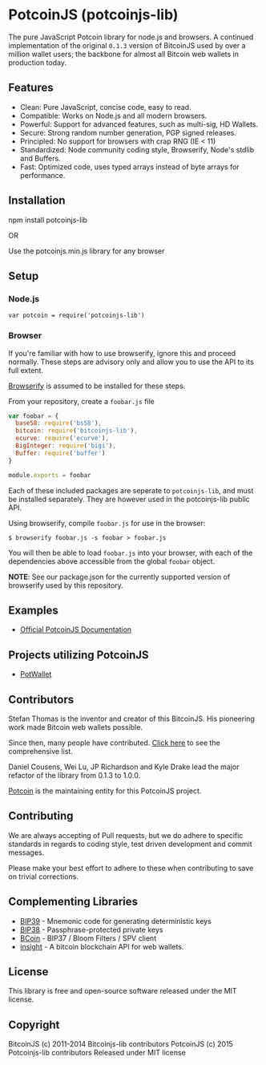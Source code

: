 # PotcoinJS (potcoinjs-lib)

The pure JavaScript Potcoin library for node.js and browsers.
A continued implementation of the original `0.1.3` version of BitcoinJS used by over a million wallet users; the backbone for almost all Bitcoin web wallets in production today.


## Features

- Clean: Pure JavaScript, concise code, easy to read.
- Compatible: Works on Node.js and all modern browsers.
- Powerful: Support for advanced features, such as multi-sig, HD Wallets.
- Secure: Strong random number generation, PGP signed releases.
- Principled: No support for browsers with crap RNG (IE < 11)
- Standardized: Node community coding style, Browserify, Node's stdlib and Buffers.
- Fast: Optimized code, uses typed arrays instead of byte arrays for performance.


## Installation

npm install potcoinjs-lib

OR

Use the potcoinjs.min.js library for any browser


## Setup

### Node.js

    var potcoin = require('potcoinjs-lib')


### Browser

If you're familiar with how to use browserify, ignore this and proceed normally.
These steps are advisory only and allow you to use the API to its full extent.

[Browserify](https://github.com/substack/node-browserify) is assumed to be installed for these steps.

From your repository, create a `foobar.js` file

``` javascript
var foobar = {
  base58: require('bs58'),
  bitcoin: require('bitcoinjs-lib'),
  ecurve: require('ecurve'),
  BigInteger: require('bigi'),
  Buffer: require('buffer')
}

module.exports = foobar
```

Each of these included packages are seperate to `potcoinjs-lib`, and must be installed separately.
They are however used in the potcoinjs-lib public API.

Using browserify, compile `foobar.js` for use in the browser:

    $ browserify foobar.js -s foobar > foobar.js

You will then be able to load `foobar.js` into your browser, with each of the dependencies above accessible from the global `foobar` object.

**NOTE**: See our package.json for the currently supported version of browserify used by this repository.


## Examples

- [Official PotcoinJS Documentation](https://potwallet.com/potcoinjs-documentation.php)


## Projects utilizing PotcoinJS

- [PotWallet](https://potwallet.com)


## Contributors

Stefan Thomas is the inventor and creator of this BitcoinJS. His pioneering work made Bitcoin web wallets possible.

Since then, many people have contributed. [Click here](https://github.com/bitcoinjs/bitcoinjs-lib/graphs/contributors) to see the comprehensive list.

Daniel Cousens, Wei Lu, JP Richardson and Kyle Drake lead the major refactor of the library from 0.1.3 to 1.0.0.

[Potcoin](http://www.potcoin.com) is the maintaining entity for this PotcoinJS project.


## Contributing

We are always accepting of Pull requests, but we do adhere to specific standards in regards to coding style, test driven development and commit messages.

Please make your best effort to adhere to these when contributing to save on trivial corrections.


## Complementing Libraries

- [BIP39](https://github.com/weilu/bip39) - Mnemonic code for generating deterministic keys
- [BIP38](https://github.com/cryptocoinjs/bip38) - Passphrase-protected private keys
- [BCoin](https://github.com/indutny/bcoin) - BIP37 / Bloom Filters / SPV client
- [insight](https://github.com/bitpay/insight) - A bitcoin blockchain API for web wallets.


## License

This library is free and open-source software released under the MIT license.


## Copyright

BitcoinJS (c) 2011-2014 Bitcoinjs-lib contributors
PotcoinJS (c) 2015 Potcoinjs-lib contributors
Released under MIT license
